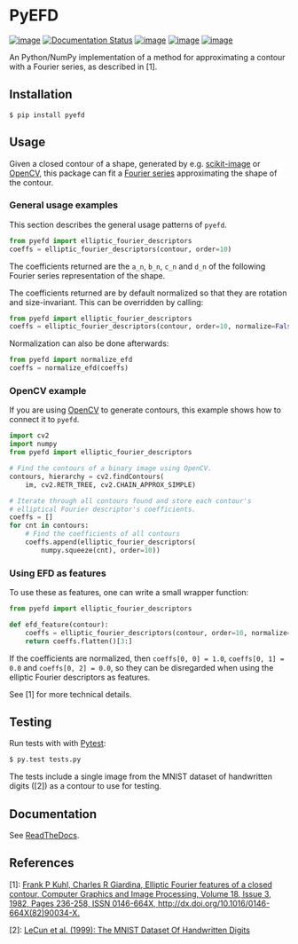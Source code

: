 PyEFD
=====

[![image](https://travis-ci.org/hbldh/pyefd.svg?branch=master)](https://travis-ci.org/hbldh/pyefd)
[![Documentation Status](https://readthedocs.org/projects/pyefd/badge/?version=latest)](http://pyefd.readthedocs.org/en/latest/?badge=latest)
[![image](http://img.shields.io/pypi/v/pyefd.svg)](https://pypi.python.org/pypi/pyefd/)
[![image](http://img.shields.io/pypi/l/pyefd.svg)](https://pypi.python.org/pypi/pyefd/)
[![image](https://coveralls.io/repos/github/hbldh/pyefd/badge.svg?branch=master)](https://coveralls.io/github/hbldh/pyefd?branch=master)

An Python/NumPy implementation of a method for approximating a contour with a Fourier series, as described in [1].

Installation
------------

``` {.sourceCode .bash}
$ pip install pyefd
```

Usage
-----

Given a closed contour of a shape, generated by e.g. [scikit-image](http://scikit-image.org/) or
 [OpenCV](http://opencv.org/), this package can fit a 
 [Fourier series](https://en.wikipedia.org/wiki/Fourier_series) approximating the shape of the contour.

### General usage examples

This section describes the general usage patterns of `pyefd`.

```python
from pyefd import elliptic_fourier_descriptors
coeffs = elliptic_fourier_descriptors(contour, order=10)
```

The coefficients returned are the `a_n`, `b_n`, `c_n` and `d_n` of the following Fourier series 
representation of the shape.

The coefficients returned are by default normalized so that they are rotation and size-invariant. 
This can be overridden by calling:

```python
from pyefd import elliptic_fourier_descriptors
coeffs = elliptic_fourier_descriptors(contour, order=10, normalize=False)
```

Normalization can also be done afterwards:

```python
from pyefd import normalize_efd
coeffs = normalize_efd(coeffs)
```

### OpenCV example

If you are using [OpenCV](http://opencv.org/) to generate contours, this example shows how to 
connect it to `pyefd`.

```python
import cv2 
import numpy
from pyefd import elliptic_fourier_descriptors

# Find the contours of a binary image using OpenCV.
contours, hierarchy = cv2.findContours(
    im, cv2.RETR_TREE, cv2.CHAIN_APPROX_SIMPLE)

# Iterate through all contours found and store each contour's 
# elliptical Fourier descriptor's coefficients.
coeffs = []
for cnt in contours:
    # Find the coefficients of all contours
    coeffs.append(elliptic_fourier_descriptors(
        numpy.squeeze(cnt), order=10))
```

### Using EFD as features

To use these as features, one can write a small wrapper function:

```python
from pyefd import elliptic_fourier_descriptors

def efd_feature(contour):
    coeffs = elliptic_fourier_descriptors(contour, order=10, normalize=True)
    return coeffs.flatten()[3:]
```

If the coefficients are normalized, then `coeffs[0, 0] = 1.0`, `coeffs[0, 1] = 0.0` and 
`coeffs[0, 2] = 0.0`, so they can be disregarded when using the elliptic Fourier descriptors as features.

See [1] for more technical details.

Testing
-------

Run tests with with [Pytest](http://pytest.org/latest/):

```bash
$ py.test tests.py
```

The tests include a single image from the MNIST dataset of handwritten digits ([2]) as a contour to use for testing.

Documentation
-------------

See [ReadTheDocs](http://pyefd.readthedocs.org/).

References
----------

[1]: [Frank P Kuhl, Charles R Giardina, Elliptic Fourier features of a closed contour, Computer Graphics and Image Processing, Volume 18, Issue 3, 1982, Pages 236-258, ISSN 0146-664X, <http://dx.doi.org/10.1016/0146-664X(82)90034-X>.](http://www.sci.utah.edu/~gerig/CS7960-S2010/handouts/Kuhl-Giardina-CGIP1982.pdf)

[2]: [LeCun et al. (1999): The MNIST Dataset Of Handwritten Digits](http://yann.lecun.com/exdb/mnist/)
